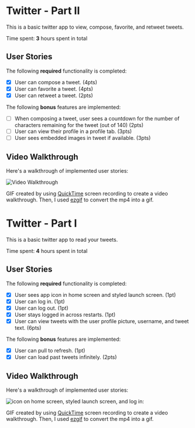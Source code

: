 # Twitter - Part II

This is a basic twitter app to view, compose, favorite, and retweet tweets.

Time spent: **3** hours spent in total

## User Stories

The following **required** functionality is completed:

- [x] User can compose a tweet. (4pts)
- [x] User can favorite a tweet. (4pts)
- [x] User can retweet a tweet. (2pts)

The following **bonus** features are implemented:

- [ ] When composing a tweet, user sees a countdown for the number of characters remaining for the tweet (out of 140) (2pts)
- [ ] User can view their profile in a profile tab. (3pts)
- [ ] User sees embedded images in tweet if available. (3pts)

## Video Walkthrough

Here's a walkthrough of implemented user stories:

<img src='https://i.imgur.com/22N6zTJ.gif' title='Video Walkthrough' width='' alt='Video Walkthrough' />

GIF created by using [QuickTime](https://support.apple.com/quicktime) screen recording to create a video walkthrough. Then, I used [ezgif](https://ezgif.com/) to convert the mp4 into a gif.

# Twitter - Part I

This is a basic twitter app to read your tweets.

Time spent: **4** hours spent in total

## User Stories

The following **required** functionality is completed:

- [x] User sees app icon in home screen and styled launch screen. (1pt)
- [x] User can log in. (1pt)
- [x] User can log out. (1pt)
- [x] User stays logged in across restarts. (1pt)
- [x] User can view tweets with the user profile picture, username, and tweet text. (6pts)

The following **bonus** features are implemented:

- [x] User can pull to refresh. (1pt)
- [x] User can load past tweets infinitely. (2pts)

## Video Walkthrough

Here's a walkthrough of implemented user stories:

<img src='https://i.imgur.com/XXKWJyq.gif' title='icon on home screen, styled launch screen, and log in:' width='' alt='icon on home screen, styled launch screen, and log in:' />


GIF created by using [QuickTime](https://support.apple.com/quicktime) screen recording to create a video walkthrough. Then, I used [ezgif](https://ezgif.com/) to convert the mp4 into a gif.


